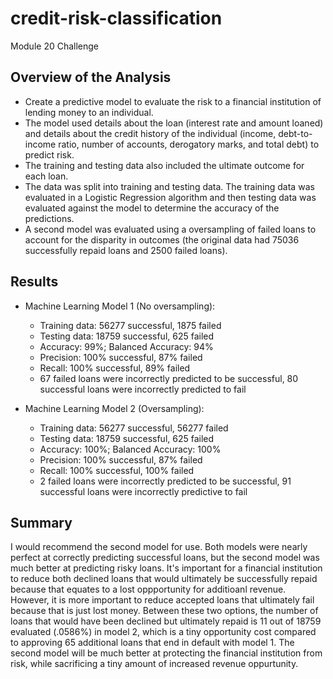 # credit-risk-classification
Module 20 Challenge

## Overview of the Analysis

* Create a predictive model to evaluate the risk to a financial institution of lending money to an individual.
* The model used details about the loan (interest rate and amount loaned) and details about the credit history of the individual (income, debt-to-income ratio, number of accounts, derogatory marks, and total debt) to predict risk.
* The training and testing data also included the ultimate outcome for each loan.
* The data was split into training and testing data. The training data was evaluated in a Logistic Regression algorithm and then testing data was evaluated against the model to determine the accuracy of the predictions.
* A second model was evaluated using a oversampling of failed loans to account for the disparity in outcomes (the original data had 75036 successfully repaid loans and 2500 failed loans).

## Results

* Machine Learning Model 1 (No oversampling):
  * Training data: 56277 successful, 1875 failed
  * Testing data: 18759 successful, 625 failed
  * Accuracy: 99%; Balanced Accuracy: 94%
  * Precision: 100% successful, 87% failed
  * Recall: 100% successful, 89% failed
  * 67 failed loans were incorrectly predicted to be successful, 80 successful loans were incorrectly predicted to fail

* Machine Learning Model 2 (Oversampling):
  * Training data: 56277 successful, 56277 failed
  * Testing data: 18759 successful, 625 failed
  * Accuracy: 100%; Balanced Accuracy: 100%
  * Precision: 100% successful, 87% failed
  * Recall: 100% successful, 100% failed
  * 2 failed loans were incorrectly predicted to be successful, 91 successful loans were incorrectly predictive to fail

## Summary

I would recommend the second model for use. Both models were nearly perfect at correctly predicting successful loans, but the second model was much better at predicting risky loans. It's important for a financial institution to reduce both declined loans that would ultimately be successfully repaid because that equates to a lost oppportunity for additioanl revenue. However, it is more important to reduce accepted loans that ultimately fail because that is just lost money. Between these two options, the number of loans that would have been declined but ultimately repaid is 11 out of 18759 evaluated (.0586%) in model 2, which is a tiny opportunity cost compared to approving 65 additional loans that end in default with model 1. The second model will be much better at protecting the financial institution from risk, while sacrificing a tiny amount of increased revenue oppurtunity.
